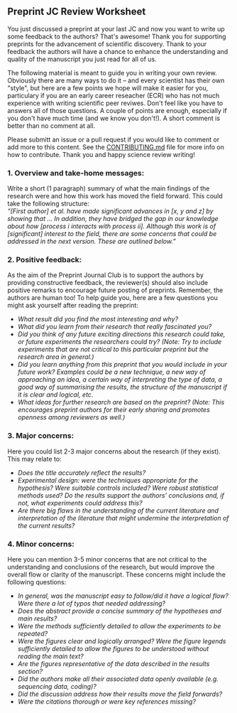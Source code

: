 ## Preprint JC Review Worksheet

You just discussed a preprint at your last JC and now you want to write up some feedback to the authors? That's awesome! Thank you for 
supporting preprints for the advancement of scientific discovery. Thank to your feedback the authors will have a chance to enhance the
understanding and quality of the manuscript you just read for all of us.  

The following material is meant to guide you in writing your own review. Obviously there are many ways to do it – and every scientist has
their own "style", but here are a few points we hope will make it easier for you, particulary if you are an early career reseacher (ECR) 
who has not much experience with writing scientific peer reviwes. Don't feel like you have to answers all of those questions. A couple 
of points are enough, especially if you don't have much time (and we know you don't!). A short comment is better than no comment at all. 

Please submitt an issue or a pull request if you would like to comment or add more to this content. See the 
[CONTRIBUTING.md](https://github.com/SamanthaHindle/preprint_JournalClub/blob/master/CONTRIBUTING.md) file for more info on how to 
contribute. Thank you and happy science review writing!

### 1. Overview and take-home messages:   

Write a short (1 paragraph) summary of what the main findings of the research were and how this work has moved the field forward. 
This could take the following structure:  
*“[First author] et al. have made significant advances in [x, y and z] by showing that … In addition, they have bridged the gap in 
our knowledge about how [process i interacts with process ii]. Although this work is of [significant] interest to the field, there 
are some concerns that could be addressed in the next version. These are outlined below.”*  

### 2. Positive feedback:  

As the aim of the Preprint Journal Club is to support the authors by providing constructive feedback, the reviewer(s) should also 
include positive remarks to encourage future posting of preprints. Remember, the authors are human too! To help guide you, here are 
a few questions you might ask yourself after reading the preprint:
* *What result did you find the most interesting and why?*
* *What did you learn from their research that really fascinated you?*
* *Did you think of any future exciting directions this research could take, or future experiments the researchers could try? 
(Note: Try to include experiments that are not critical to this particular preprint but the research area in general.)*
* *Did you learn anything from this preprint that you would include in your future work? Examples could be a new technique, 
a new way of approaching an idea, a certain way of interpreting the type of data, a good way of summarising the results, the 
structure of the manuscript if it is clear and logical, etc.*
* *What ideas for further research are based on the preprint? (Note: This encourages preprint authors for their early sharing and 
promotes openness among reviewers as well.)*

### 3. Major concerns:  

Here you could list 2-3 major concerns about the research (if they exist). This may relate to:  
* *Does the title accurately reflect the results?*
* *Experimental design: were the techniques appropriate for the hypothesis? Were suitable controls included? Were robust statistical 
methods used? Do the results support the authors’ conclusions and, if not, what experiments could address this?*
* *Are there big flaws in the understanding of the current literature and interpretation of the literature that might undermine 
the interpretation of the current results?*

### 4. Minor concerns:  

Here you can mention 3-5 minor concerns that are not critical to the understanding and conclusions of the research, but would improve 
the overall flow or clarity of the manuscript. These concerns might include the following questions:  
* *In general, was the manuscript easy to follow/did it have a logical flow? Were there a lot of typos that needed addressing?*
* *Does the abstract provide a concise summary of the hypotheses and main results?*
* *Were the methods sufficiently detailed to allow the experiments to be repeated?*
* *Were the figures clear and logically arranged? Were the figure legends sufficiently detailed to allow the figures to be 
understood without reading the main text?*
* *Are the figures representative of the data described in the results section?*
* *Did the authors make all their associated data openly available (e.g. sequencing data, coding)?*
* *Did the discussion address how their results move the field forwards?*
* *Were the citations thorough or were key references missing?*
 
 
 

